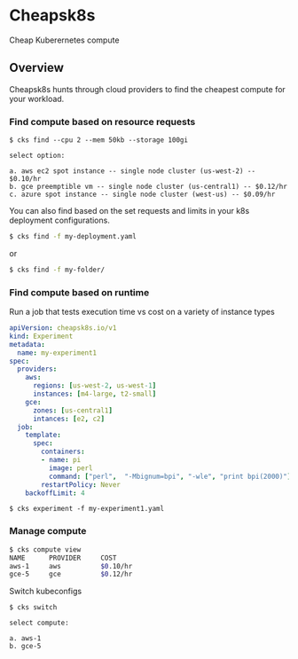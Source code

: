 # Cheapsk8s

Cheap Kuberernetes compute

## Overview

Cheapsk8s hunts through cloud providers to find the cheapest compute for your workload. 

### Find compute based on resource requests
```
$ cks find --cpu 2 --mem 50kb --storage 100gi

select option:

a. aws ec2 spot instance -- single node cluster (us-west-2) -- $0.10/hr
b. gce preemptible vm -- single node cluster (us-central1) -- $0.12/hr
c. azure spot instance -- single node cluster (west-us) -- $0.09/hr

```
You can also find based on the set requests and limits in your k8s deployment configurations.
```sh
$ cks find -f my-deployment.yaml
```
or
```sh
$ cks find -f my-folder/
```

### Find compute based on runtime
Run a job that tests execution time vs cost on a variety of instance types

```yaml
apiVersion: cheapsk8s.io/v1
kind: Experiment
metadata:
  name: my-experiment1
spec:
  providers:
    aws:
      regions: [us-west-2, us-west-1]
      instances: [m4-large, t2-small]
    gce:
      zones: [us-central1]
      intances: [e2, c2]
  job:
    template:
      spec:
        containers:
        - name: pi
          image: perl
          command: ["perl",  "-Mbignum=bpi", "-wle", "print bpi(2000)"]
        restartPolicy: Never
    backoffLimit: 4
```
```
$ cks experiment -f my-experiment1.yaml
```

### Manage compute
```sh
$ cks compute view
NAME      PROVIDER     COST
aws-1     aws          $0.10/hr
gce-5     gce          $0.12/hr
```
Switch kubeconfigs
```
$ cks switch

select compute:

a. aws-1
b. gce-5
```
